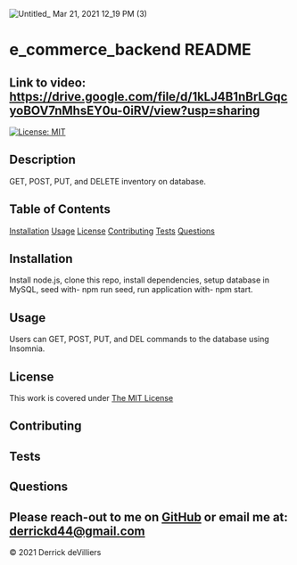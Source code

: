 
![Untitled_ Mar 21, 2021 12_19 PM (3)](https://user-images.githubusercontent.com/67870964/111913022-a07db680-8a42-11eb-900e-64caaa3b3393.gif)
# e_commerce_backend README

## Link to video: https://drive.google.com/file/d/1kLJ4B1nBrLGqcyoBOV7nMhsEY0u-0iRV/view?usp=sharing

[![License: MIT](https://img.shields.io/badge/License-MIT-yellow.svg)](https://opensource.org/licenses/MIT)


            
## Description
GET, POST, PUT, and DELETE inventory on database.

## Table of Contents
        
[Installation](#Installation)
[Usage](#Usage)
[License](#License)
[Contributing](#Contributing)
[Tests](#Tests)
[Questions](#Questions)

## Installation
Install node.js, clone this repo, install dependencies, setup database in MySQL, seed with- npm run seed, run application with- npm start.

## Usage
Users can GET, POST, PUT, and DEL commands to the database using Insomnia.

## License
This work is covered under [The MIT License](https://opensource.org/licenses/MIT)

## Contributing


## Tests


## Questions
Please reach-out to me on [GitHub](http://www.github.com/Dirk44) or email me at: [derrickd44@gmail.com](mailto:derrickd44@gmail.com)
---

    

© 2021 Derrick deVilliers
